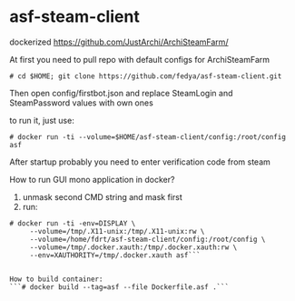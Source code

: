 # asf-steam-client
dockerized https://github.com/JustArchi/ArchiSteamFarm/

At first you need to pull repo with default configs for ArchiSteamFarm

```# cd $HOME; git clone https://github.com/fedya/asf-steam-client.git```

Then open config/firstbot.json and replace SteamLogin and SteamPassword values with own ones

to run it, just use:

```# docker run -ti --volume=$HOME/asf-steam-client/config:/root/config asf```

After startup probably you need to enter verification code from steam


How to run GUI mono application in docker?
1. unmask second CMD string and mask first
2. run:

```
# docker run -ti -env=DISPLAY \
     --volume=/tmp/.X11-unix:/tmp/.X11-unix:rw \
     --volume=/home/fdrt/asf-steam-client/config:/root/config \
     --volume=/tmp/.docker.xauth:/tmp/.docker.xauth:rw \
     --env=XAUTHORITY=/tmp/.docker.xauth asf```


How to build container:
```# docker build --tag=asf --file Dockerfile.asf .```

